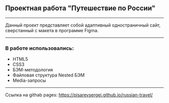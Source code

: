 ## Проектная работа "Путешествие по России"
______________________________________
Данный проект представляет собой адаптивный одностраничный сайт, 
сверстанный с макета в программе Figma.
______________________________________
### В работе использовались:
* HTML5
* CSS3
* БЭМ-методология
* Файловая структура Nested БЭМ 
* Media-запросы
______________________________________
Ссылка на githab pages: 
https://pisarevsergei.github.io/russian-travel/
